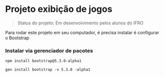 # Projeto exibição de jogos

> Status do projeto: Em desenvolvimento pelos alunos do IFRO

Para rodar este projeto em seu computador, é precisa instalar é configurar o Bootstrap

### Instalar via gerenciador de pacotes

```
npm install bootstrap@5.3.0-alpha1
```

```
gen install bootstrap -v 5.3.0 -alpha1
```

